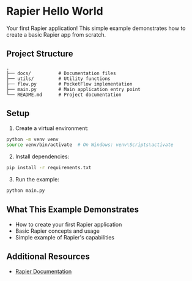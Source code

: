# Rapier Hello World

Your first Rapier application! This simple example demonstrates how to create a basic Rapier app from scratch.

## Project Structure

```
.
├── docs/          # Documentation files
├── utils/         # Utility functions
├── flow.py        # PocketFlow implementation
├── main.py        # Main application entry point
└── README.md      # Project documentation
```

## Setup

1. Create a virtual environment:
```bash
python -m venv venv
source venv/bin/activate  # On Windows: venv\Scripts\activate
```

2. Install dependencies:
```bash
pip install -r requirements.txt
```

3. Run the example:
```bash
python main.py
```

## What This Example Demonstrates

- How to create your first Rapier application
- Basic Rapier concepts and usage
- Simple example of Rapier's capabilities

## Additional Resources

- [Rapier Documentation](https://ranganaths.github.io/Rapier/) 